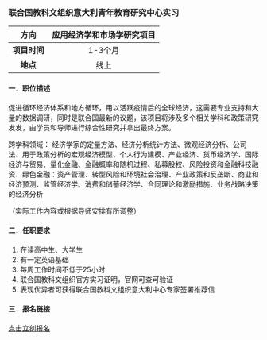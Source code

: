 ### 联合国教科文组织意大利青年教育研究中心实习


|  **方向**  | 应用经济学和市场学研究项目 |
|:--------:|:------------:|
| **项目时间** |    1-3个月     |
|  **地点**  |      线上      |


#### 一．职位描述

促进循环经济体系和地方循环，用以活跃疫情后的全球经济，这需要专业支持和大量的数据调研，同时是联合国最新的议题，该项目将涉及多个相关学科和政策研究发发，由学员和导师进行综合性研究并拿出最终方案。

跨学科领域：
经济学家的定量方法、经济分析统计方法、微观经济分析、公司法、用于政策分析的宏观经济模型、个人行为建模、产业经济、货币经济学、国际经济与贸易、量化金融、金融概率和随机过程、私募股权、风险投资和金融科技融资、绿色金融：资产管理、转型风险和环境社会治理、产业政策和反垄断、商业和经济预测、监管经济学、消费和储蓄经济学、合同理论和激励措施、业务战略决策的经济分析

（实际工作内容或根据导师安排有所调整）


#### 二．任职要求

1. 在读高中生、大学生
2. 有一定英语基础
3. 每周工作时间不低于25小时
4. 联合国教科文组织官方实习证明，官网可查可验证
5. 表现优异者可获得联合国教科文组织意大利中心专家签署推荐信


#### 三．报名链接
[点击立刻报名](https://ezygcyygfb.feishu.cn/share/base/form/shrcnyoWDn0NwQnTyfwrxo3XOnh)

